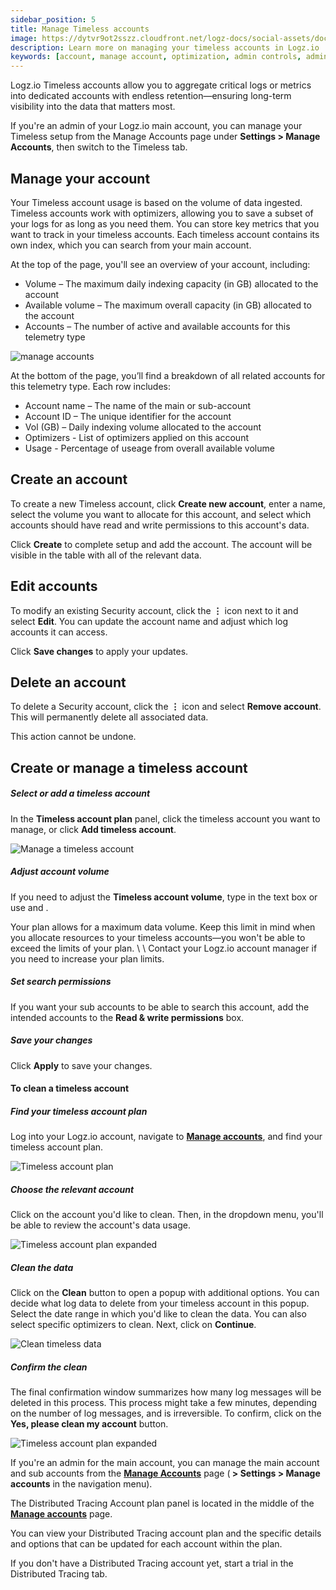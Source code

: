 ```yaml
---
sidebar_position: 5
title: Manage Timeless accounts
image: https://dytvr9ot2sszz.cloudfront.net/logz-docs/social-assets/docs-social.jpg
description: Learn more on managing your timeless accounts in Logz.io
keywords: [account, manage account, optimization, admin controls, admin, user permissions, permissions, access control, timeless]
---
```


Logz.io Timeless accounts allow you to aggregate critical logs or metrics into dedicated accounts with endless retention—ensuring long-term visibility into the data that matters most.

If you're an admin of your Logz.io main account, you can manage your Timeless setup from the Manage Accounts page under **Settings > Manage Accounts**, then switch to the Timeless tab.

## Manage your account

Your Timeless account usage is based on the volume of data ingested. Timeless accounts work with optimizers, allowing you to save a subset of your logs for as long as you need them. You can store key metrics that you want to track in your timeless accounts. Each timeless account contains its own index, which you can search from your main account.

At the top of the page, you'll see an overview of your account, including:

* Volume – The maximum daily indexing capacity (in GB) allocated to the account
* Available volume – The maximum overall capacity (in GB) allocated to the account
* Accounts – The number of active and available accounts for this telemetry type

![manage accounts](https://dytvr9ot2sszz.cloudfront.net/logz-docs/accounts/manage-accounts-main-apr7.png)

At the bottom of the page, you’ll find a breakdown of all related accounts for this telemetry type. Each row includes:

* Account name – The name of the main or sub-account
* Account ID – The unique identifier for the account
* Vol (GB) – Daily indexing volume allocated to the account
* Optimizers - List of optimizers applied on this account 
* Usage - Percentage of useage from overall available volume


## Create an account

To create a new Timeless account, click **Create new account**, enter a name, select the volume you want to allocate for this account, and select which accounts should have read and write permissions to this account's data.

Click **Create** to complete setup and add the account. The account will be visible in the table with all of the relevant data. 

## Edit accounts

To modify an existing Security account, click the **⋮** icon next to it and select **Edit**. You can update the account name and adjust which log accounts it can access.

Click **Save changes** to apply your updates.

## Delete an account 

To delete a Security account, click the **⋮** icon and select **Remove account**. This will permanently delete all associated data.

This action cannot be undone.

## Create or manage a timeless account


##### Select or add a timeless account

In the **Timeless account plan** panel,
click the timeless account you want to manage,
or click **Add timeless account**.

![Manage a timeless account](https://dytvr9ot2sszz.cloudfront.net/logz-docs/accounts/accounts--manage-timeless-account.png)

##### Adjust account volume

If you need to adjust the **Timeless account volume**,
type in the text box
or use <i class="li li-plus"></i> and <i class="li li-minus"></i>.

Your plan allows for a maximum data volume.
Keep this limit in mind when you allocate resources to your timeless accounts—you won't be able to exceed the limits of your plan. \\
\\
Contact your Logz.io account manager if you need to increase your plan limits.


##### Set search permissions

If you want your sub accounts to be able to search this account,
add the intended accounts to the **Read & write permissions** box.

##### Save your changes

Click **Apply** to save your changes.


#### To clean a timeless account



##### Find your timeless account plan

Log into your Logz.io account, navigate to **[Manage accounts](https://app.logz.io/#/dashboard/settings/manage-accounts)**, and find your timeless account plan.

![Timeless account plan](https://dytvr9ot2sszz.cloudfront.net/logz-docs/accounts/timeless-account-manage.png)

##### Choose the relevant account

Click on the account you'd like to clean. Then, in the dropdown menu, you'll be able to review the account's data usage.

![Timeless account plan expanded](https://dytvr9ot2sszz.cloudfront.net/logz-docs/accounts/timeless-account-in-use.png)

##### Clean the data

Click on the **Clean** button to open a popup with additional options. You can decide what log data to delete from your timeless account in this popup. Select the date range in which you'd like to clean the data. You can also select specific optimizers to clean. Next, click on **Continue**.

![Clean timeless data](https://dytvr9ot2sszz.cloudfront.net/logz-docs/accounts/timeless-date-and-optimizers-msg.png)

##### Confirm the clean

The final confirmation window summarizes how many log messages will be deleted in this process. This process might take a few minutes, depending on the number of log messages, and is irreversible. To confirm, click on the **Yes, please clean my account** button.

![Timeless account plan expanded](https://dytvr9ot2sszz.cloudfront.net/logz-docs/accounts/timeless-confirmation-msg.png)


If you're an admin for the main account, you can manage the main account and sub accounts from the [**Manage Accounts**](https://app.logz.io/#/dashboard/settings/manage-accounts) page (**<i class="li li-gear"></i> > Settings > Manage accounts** in the navigation menu).

The Distributed Tracing Account plan panel is located in the middle of the **[Manage accounts](https://app.logz.io/#/dashboard/settings/manage-accounts)** page.

You can view your Distributed Tracing account plan and the specific details and options that can be updated for each account within the plan.

If you don't have a Distributed Tracing account yet, start a trial in the Distributed Tracing tab.
